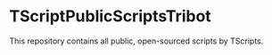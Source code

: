 # TScriptPublicScriptsTribot
This repository contains all public, open-sourced scripts by TScripts.
